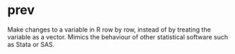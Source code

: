 # prev
Make changes to a variable in R row by row, instead of by treating the variable as a vector. Mimics the behaviour of other statistical software such as Stata or SAS.
